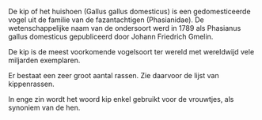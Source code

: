 De kip of het huishoen (Gallus gallus domesticus) is een gedomesticeerde vogel uit de familie van de fazantachtigen (Phasianidae). De wetenschappelijke naam van de ondersoort werd in 1789 als Phasianus gallus domesticus gepubliceerd door Johann Friedrich Gmelin.

De kip is de meest voorkomende vogelsoort ter wereld met wereldwijd vele miljarden exemplaren.

Er bestaat een zeer groot aantal rassen. Zie daarvoor de lijst van kippenrassen.

In enge zin wordt het woord kip enkel gebruikt voor de vrouwtjes, als synoniem van de hen.
